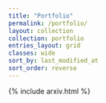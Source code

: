 ```yaml
---
title: "Portfolio"
permalink: /portfolio/
layout: collection
collection: portfolio
entries_layout: grid
classes: wide
sort_by: last_modified_at
sort_order: reverse
---
```


{% include arxiv.html %}
